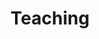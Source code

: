 ---
title: Teaching

sections:
  - block: markdown
    content:
      title: 'Courses Taught'
      subtitle: ''
      text: |-
        **Undergraduate Courses**
        Theory I & II
          - First two semesters of a four-semester theory survey for music majors
        
        Aural Skills II, III, & IV
          - Second through fourth semesters of a four-semester aural skills survey for music majors
        
        Music Humanities
          - Introduction to music for non-music majors
                
        **Undergraduate/Graduate Courses**
        Renaissance Counterpoint
          - Model composition in modal polyphony
        
        Baroque and Classical Musical Form
          - Formal analysis of Classical-era music, and adaptations of those models to Baroque-era pieces
        
        Music and Media Revolutions
          - Examining how developments in media technology have affected music and music theorizing
        
        Graduate Theory Review
          - Refresher course in undergraduate-level theory for incoming masters-level students

        **Graduate Seminars**
        History of Music Theory I
          - From Ancient Greece through Zarlino
        
        Topics in the History of Music Theory
          - From Zarlino through Koch

    design:
      columns: '1'
 # - block: markdown
 #   content:
 #     title: 'Institutions where I've Taught'
 #     subtitle: ''
 #     text: ''
 #   design:
 #     columns: '1'




---